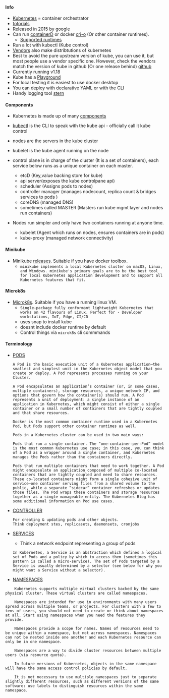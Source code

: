 #### Info
* [Kubernetes](https://kubernetes.io/) = container orchestrator
* [totorials](https://kubernetes.io/docs/tutorials/)
* Released in 2015 by google
* Can run [containerD](https://containerd.io/) or docker [cri-o](https://cri-o.io/#what-is-cri-o) (Or other container runtimes).
  * [Supported runtimes](https://kubernetes.io/docs/setup/production-environment/container-runtimes/)
* Run a lot with kubectl (Kube control)
* [Vendors](https://kubernetes.io/partners/#conformance) also make distribtutions of kubernetes
* Best to avoid the pure upstream version of kube, you can use it, but most people use a vendor specific one. However, check the vendors match the version of kube in github (Or one release behind) [github](https://github.com/kubernetes/kubernetes)
* Currently running v1.18
* Kube has a [Playground](https://www.katacoda.com/courses/kubernetes/playground)
* For local testing it is easiest to use docker desktop
* You can deploy with declarative YAML or with the CLI
* Handy logging tool [stern](https://github.com/wercker/stern)

#### Components
* Kubernetes is made up of many [components](https://kubernetes.io/docs/concepts/overview/components/#master-components)
* [kubectl](https://kubernetes.io/docs/reference/kubectl/overview/) is the CLI to speak with the kube api - officially call it kube control
* nodes are the servers in the kube cluster
* kubelet is the kube agent running on the node

* control plane is in charge of the cluster (It is a set of containers), each service below runs as a unique container on each master.
  * etcD (Key,value backing store for kube)
  * api server(exposes the kube controlpane api)
  * scheduler (Assigns pods to nodes)
  * controller manager (manages nodecount, replica count & bridges services to pods )
  * coreDNS (managed DNS)
  * sometimes called MASTER (Masters run kube mgmt layer and nodes run containers)

* Nodes run simpler and only have two containers running at anyone time.
  * kubelet (Agent which runs on nodes, ensures containers are in pods)
  * kube-proxy (managed network connectivity)


#### Minikube
* Minikube [releases](https://github.com/kubernetes/minikube/releases/). Suitable if you have docker toolbox.
  * ```minikube implements a local Kubernetes cluster on macOS, Linux, and Windows. minikube's primary goals are to be the best tool for local Kubernetes application development and to support all Kubernetes features that fit.```


#### Microk8s
* [Microk8s](https://github.com/ubuntu/microk8s). Suitable if you have a running linux VM.
  * ```Single-package fully conformant lightweight Kubernetes that works on 42 flavours of Linux. Perfect for - Developer workstations, IoT, Edge, CI/CD```
  * uses snap to install kube
  * doesnt include docker runtime by default
  * Control things via ```microk8s``` cli commmands

#### Terminology
* [PODS](https://kubernetes.io/docs/concepts/workloads/pods/pod-overview/)
   ```
  A Pod is the basic execution unit of a Kubernetes application–the smallest and simplest unit in the Kubernetes object model that you create or deploy. A Pod represents processes running on your Cluster.
  
  A Pod encapsulates an application’s container (or, in some cases, multiple containers), storage resources, a unique network IP, and options that govern how the container(s) should run. A Pod represents a unit of deployment: a single instance of an application in Kubernetes, which might consist of either a single container or a small number of containers that are tightly coupled and that share resources.

  Docker is the most common container runtime used in a Kubernetes Pod, but Pods support other container runtimes as well.

  Pods in a Kubernetes cluster can be used in two main ways:

  Pods that run a single container. The “one-container-per-Pod” model is the most common Kubernetes use case; in this case, you can think of a Pod as a wrapper around a single container, and Kubernetes manages the Pods rather than the containers directly.

  Pods that run multiple containers that need to work together. A Pod might encapsulate an application composed of multiple co-located containers that are tightly coupled and need to share resources. These co-located containers might form a single cohesive unit of service–one container serving files from a shared volume to the public, while a separate “sidecar” container refreshes or updates those files. The Pod wraps these containers and storage resources together as a single manageable entity. The Kubernetes Blog has some additional information on Pod use cases.
  ```

* [CONTROLLER](https://kubernetes.io/docs/concepts/architecture/controller/)
  ```
  For creating & updating pods and other objects.
  Think deployment stes, replicasets, daemonsets, cronjobs
  ```

* [SERVICES](https://kubernetes.io/docs/concepts/services-networking/service/)
  * Think a network endpoint representing a group of pods
  ```
  In Kubernetes, a Service is an abstraction which defines a logical set of Pods and a policy by which to access them (sometimes this pattern is called a micro-service). The set of Pods targeted by a Service is usually determined by a selector (see below for why you might want a Service without a selector).
  ```


* [NAMESPACES](https://kubernetes.io/docs/concepts/overview/working-with-objects/namespaces/)
```
    Kubernetes supports multiple virtual clusters backed by the same physical cluster. These virtual clusters are called namespaces.

    Namespaces are intended for use in environments with many users spread across multiple teams, or projects. For clusters with a few to tens of users, you should not need to create or think about namespaces at all. Start using namespaces when you need the features they provide.

    Namespaces provide a scope for names. Names of resources need to be unique within a namespace, but not across namespaces. Namespaces can not be nested inside one another and each Kubernetes resource can only be in one namespace.

    Namespaces are a way to divide cluster resources between multiple users (via resource quota).

    In future versions of Kubernetes, objects in the same namespace will have the same access control policies by default.

    It is not necessary to use multiple namespaces just to separate slightly different resources, such as different versions of the same software: use labels to distinguish resources within the same namespace.

```